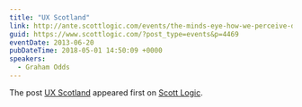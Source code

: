 ```yaml
---
title: "UX Scotland"
link: http://ante.scottlogic.com/events/the-minds-eye-how-we-perceive-data/
guid: https://www.scottlogic.com/?post_type=events&p=4469
eventDate: 2013-06-20
pubDateTime: 2018-05-01 14:50:09 +0000
speakers:
  - Graham Odds
---
```


<p>The post <a rel="nofollow" href="http://ante.scottlogic.com/events/the-minds-eye-how-we-perceive-data/">UX Scotland</a> appeared first on <a rel="nofollow" href="http://ante.scottlogic.com">Scott Logic</a>.</p>